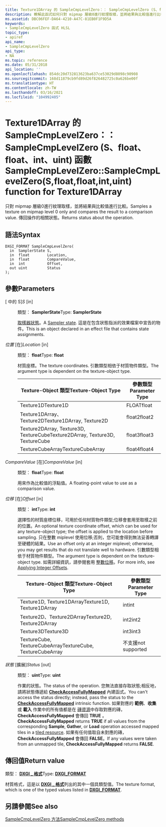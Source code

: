 ```yaml
---
title: Texture1DArray 的 SampleCmpLevelZero：： SampleCmpLevelZero (S、float、float、int、uint) 函數
description: 瞭解此函式如何只對 mipmap 層級0進行紋理取樣，並將結果與比較值進行比較。 適用于 Texture1DArray。
ms.assetid: DBC06FEF-DA64-4210-A47C-81EB0F1F9D5A
keywords:
- SampleCmpLevelZero 函式 HLSL
topic_type:
- apiref
api_name:
- SampleCmpLevelZero
api_type:
- NA
ms.topic: reference
ms.date: 05/31/2018
api_location: ''
ms.openlocfilehash: 854dc20d732813623ba637ce53029d8098c90908
ms.sourcegitcommit: 168d11879cb9fd89d26f826482725c0a626be00f
ms.translationtype: HT
ms.contentlocale: zh-TW
ms.lasthandoff: 03/16/2021
ms.locfileid: "104992405"
---
```

# <a name="samplecmplevelzerosamplecmplevelzerosfloatfloatintuint-function-for-texture1darray"></a><span data-ttu-id="37b18-105">Texture1DArray 的 SampleCmpLevelZero：： SampleCmpLevelZero (S、float、float、int、uint) 函數</span><span class="sxs-lookup"><span data-stu-id="37b18-105">SampleCmpLevelZero::SampleCmpLevelZero(S,float,float,int,uint) function for Texture1DArray</span></span>

<span data-ttu-id="37b18-106">只對 mipmap 層級0進行紋理取樣，並將結果與比較值進行比較。</span><span class="sxs-lookup"><span data-stu-id="37b18-106">Samples a texture on mipmap level 0 only and compares the result to a comparison value.</span></span> <span data-ttu-id="37b18-107">傳回操作的相關狀態。</span><span class="sxs-lookup"><span data-stu-id="37b18-107">Returns status about the operation.</span></span>

## <a name="syntax"></a><span data-ttu-id="37b18-108">語法</span><span class="sxs-lookup"><span data-stu-id="37b18-108">Syntax</span></span>


``` syntax
DXGI_FORMAT SampleCmpLevelZero(
  in  SamplerState S,
  in  float        Location,
  in  float        CompareValue,
  in  int          Offset,
  out uint         Status
);
```



## <a name="parameters"></a><span data-ttu-id="37b18-109">參數</span><span class="sxs-lookup"><span data-stu-id="37b18-109">Parameters</span></span>

<dl> <dt>

<span data-ttu-id="37b18-110"> \[ 中的 S\]</span><span class="sxs-lookup"><span data-stu-id="37b18-110">*S* \[in\]</span></span>
</dt> <dd>

<span data-ttu-id="37b18-111">類型： **SamplerState**</span><span class="sxs-lookup"><span data-stu-id="37b18-111">Type: **SamplerState**</span></span>

<span data-ttu-id="37b18-112">[取樣器狀態](dx-graphics-hlsl-sampler.md)。</span><span class="sxs-lookup"><span data-stu-id="37b18-112">A [Sampler state](dx-graphics-hlsl-sampler.md).</span></span> <span data-ttu-id="37b18-113">這是在包含狀態指派的效果檔案中宣告的物件。</span><span class="sxs-lookup"><span data-stu-id="37b18-113">This is an object declared in an effect file that contains state assignments.</span></span>

</dd> <dt>

<span data-ttu-id="37b18-114">*位置* \[在\]</span><span class="sxs-lookup"><span data-stu-id="37b18-114">*Location* \[in\]</span></span>
</dt> <dd>

<span data-ttu-id="37b18-115">類型： **float**</span><span class="sxs-lookup"><span data-stu-id="37b18-115">Type: **float**</span></span>

<span data-ttu-id="37b18-116">材質座標。</span><span class="sxs-lookup"><span data-stu-id="37b18-116">The texture coordinates.</span></span> <span data-ttu-id="37b18-117">引數類型相依于材質物件類型。</span><span class="sxs-lookup"><span data-stu-id="37b18-117">The argument type is dependent on the texture-object type.</span></span>



| <span data-ttu-id="37b18-118">Texture-Object 類型</span><span class="sxs-lookup"><span data-stu-id="37b18-118">Texture-Object Type</span></span>                    | <span data-ttu-id="37b18-119">參數類型</span><span class="sxs-lookup"><span data-stu-id="37b18-119">Parameter Type</span></span> |
|----------------------------------------|----------------|
| <span data-ttu-id="37b18-120">Texture1D</span><span class="sxs-lookup"><span data-stu-id="37b18-120">Texture1D</span></span>                              | <span data-ttu-id="37b18-121">FLOAT</span><span class="sxs-lookup"><span data-stu-id="37b18-121">float</span></span>          |
| <span data-ttu-id="37b18-122">Texture1DArray、Texture2D</span><span class="sxs-lookup"><span data-stu-id="37b18-122">Texture1DArray, Texture2D</span></span>              | <span data-ttu-id="37b18-123">float2</span><span class="sxs-lookup"><span data-stu-id="37b18-123">float2</span></span>         |
| <span data-ttu-id="37b18-124">Texture2DArray, Texture3D, TextureCube</span><span class="sxs-lookup"><span data-stu-id="37b18-124">Texture2DArray, Texture3D, TextureCube</span></span> | <span data-ttu-id="37b18-125">float3</span><span class="sxs-lookup"><span data-stu-id="37b18-125">float3</span></span>         |
| <span data-ttu-id="37b18-126">TextureCubeArray</span><span class="sxs-lookup"><span data-stu-id="37b18-126">TextureCubeArray</span></span>                       | <span data-ttu-id="37b18-127">float4</span><span class="sxs-lookup"><span data-stu-id="37b18-127">float4</span></span>         |



 

</dd> <dt>

<span data-ttu-id="37b18-128">*CompareValue* \[在\]</span><span class="sxs-lookup"><span data-stu-id="37b18-128">*CompareValue* \[in\]</span></span>
</dt> <dd>

<span data-ttu-id="37b18-129">類型： **float**</span><span class="sxs-lookup"><span data-stu-id="37b18-129">Type: **float**</span></span>

<span data-ttu-id="37b18-130">用來作為比較值的浮點值。</span><span class="sxs-lookup"><span data-stu-id="37b18-130">A floating-point value to use as a comparison value.</span></span>

</dd> <dt>

<span data-ttu-id="37b18-131">*位移* \[在\]</span><span class="sxs-lookup"><span data-stu-id="37b18-131">*Offset* \[in\]</span></span>
</dt> <dd>

<span data-ttu-id="37b18-132">類型： **int**</span><span class="sxs-lookup"><span data-stu-id="37b18-132">Type: **int**</span></span>

<span data-ttu-id="37b18-133">選擇性的材質座標位移，可用於任何材質物件類型;位移會套用至取樣之前的位置。</span><span class="sxs-lookup"><span data-stu-id="37b18-133">An optional texture coordinate offset, which can be used for any texture-object type; the offset is applied to the location before sampling.</span></span> <span data-ttu-id="37b18-134">只在整數 miplevel 使用位移;否則，您可能會得到無法妥善轉譯至硬體的結果。</span><span class="sxs-lookup"><span data-stu-id="37b18-134">Use an offset only at an integer miplevel; otherwise, you may get results that do not translate well to hardware.</span></span> <span data-ttu-id="37b18-135">引數類型相依于材質物件類型。</span><span class="sxs-lookup"><span data-stu-id="37b18-135">The argument type is dependent on the texture-object type.</span></span> <span data-ttu-id="37b18-136">如需詳細資訊，請參閱套用 [整數位移](dx-graphics-hlsl-to-sample.md)。</span><span class="sxs-lookup"><span data-stu-id="37b18-136">For more info, see [Applying Integer Offsets](dx-graphics-hlsl-to-sample.md).</span></span>



| <span data-ttu-id="37b18-137">Texture-Object 類型</span><span class="sxs-lookup"><span data-stu-id="37b18-137">Texture-Object Type</span></span>           | <span data-ttu-id="37b18-138">參數類型</span><span class="sxs-lookup"><span data-stu-id="37b18-138">Parameter Type</span></span> |
|-------------------------------|----------------|
| <span data-ttu-id="37b18-139">Texture1D, Texture1DArray</span><span class="sxs-lookup"><span data-stu-id="37b18-139">Texture1D, Texture1DArray</span></span>     | <span data-ttu-id="37b18-140">int</span><span class="sxs-lookup"><span data-stu-id="37b18-140">int</span></span>            |
| <span data-ttu-id="37b18-141">Texture2D、Texture2DArray</span><span class="sxs-lookup"><span data-stu-id="37b18-141">Texture2D, Texture2DArray</span></span>     | <span data-ttu-id="37b18-142">int2</span><span class="sxs-lookup"><span data-stu-id="37b18-142">int2</span></span>           |
| <span data-ttu-id="37b18-143">Texture3D</span><span class="sxs-lookup"><span data-stu-id="37b18-143">Texture3D</span></span>                     | <span data-ttu-id="37b18-144">int3</span><span class="sxs-lookup"><span data-stu-id="37b18-144">int3</span></span>           |
| <span data-ttu-id="37b18-145">TextureCube, TextureCubeArray</span><span class="sxs-lookup"><span data-stu-id="37b18-145">TextureCube, TextureCubeArray</span></span> | <span data-ttu-id="37b18-146">不支援</span><span class="sxs-lookup"><span data-stu-id="37b18-146">not supported</span></span>  |



 

</dd> <dt>

<span data-ttu-id="37b18-147">*狀態* \[擴展\]</span><span class="sxs-lookup"><span data-stu-id="37b18-147">*Status* \[out\]</span></span>
</dt> <dd>

<span data-ttu-id="37b18-148">類型： **uint**</span><span class="sxs-lookup"><span data-stu-id="37b18-148">Type: **uint**</span></span>

<span data-ttu-id="37b18-149">作業的狀態。</span><span class="sxs-lookup"><span data-stu-id="37b18-149">The status of the operation.</span></span> <span data-ttu-id="37b18-150">您無法直接存取狀態;相反地，請將狀態傳遞給 [**CheckAccessFullyMapped**](checkaccessfullymapped.md) 內建函式。</span><span class="sxs-lookup"><span data-stu-id="37b18-150">You can't access the status directly; instead, pass the status to the [**CheckAccessFullyMapped**](checkaccessfullymapped.md) intrinsic function.</span></span> <span data-ttu-id="37b18-151">如果對應的 **範例**、**收集** 或 **載入** 作業中的所有值都是在 [磚資源](/windows/desktop/direct3d11/direct3d-11-2-features)中存取對應的磚， **CheckAccessFullyMapped** 會傳回 **TRUE** 。</span><span class="sxs-lookup"><span data-stu-id="37b18-151">**CheckAccessFullyMapped** returns **TRUE** if all values from the corresponding **Sample**, **Gather**, or **Load** operation accessed mapped tiles in a [tiled resource](/windows/desktop/direct3d11/direct3d-11-2-features).</span></span> <span data-ttu-id="37b18-152">如果有任何值取自未對應的磚， **CheckAccessFullyMapped** 會傳回 **FALSE**。</span><span class="sxs-lookup"><span data-stu-id="37b18-152">If any values were taken from an unmapped tile, **CheckAccessFullyMapped** returns **FALSE**.</span></span>

</dd> </dl>

## <a name="return-value"></a><span data-ttu-id="37b18-153">傳回值</span><span class="sxs-lookup"><span data-stu-id="37b18-153">Return value</span></span>

<span data-ttu-id="37b18-154">類型： **[ **DXGI \_ 格式**](/windows/desktop/api/dxgiformat/ne-dxgiformat-dxgi_format)**</span><span class="sxs-lookup"><span data-stu-id="37b18-154">Type: **[**DXGI\_FORMAT**](/windows/desktop/api/dxgiformat/ne-dxgiformat-dxgi_format)**</span></span>

<span data-ttu-id="37b18-155">材質格式，這是以 [**DXGI \_ 格式**](/windows/desktop/api/dxgiformat/ne-dxgiformat-dxgi_format)列出的其中一個具類型值。</span><span class="sxs-lookup"><span data-stu-id="37b18-155">The texture format, which is one of the typed values listed in [**DXGI\_FORMAT**](/windows/desktop/api/dxgiformat/ne-dxgiformat-dxgi_format).</span></span>

## <a name="see-also"></a><span data-ttu-id="37b18-156">另請參閱</span><span class="sxs-lookup"><span data-stu-id="37b18-156">See also</span></span>

<dl> <dt>

[<span data-ttu-id="37b18-157">SampleCmpLevelZero 方法</span><span class="sxs-lookup"><span data-stu-id="37b18-157">SampleCmpLevelZero methods</span></span>](texture1darray-samplecmplevelzero.md)
</dt> </dl>

 

 
